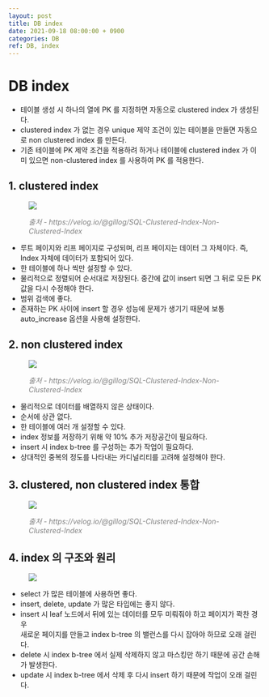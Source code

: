 ```yaml
---
layout: post
title: DB index
date: 2021-09-18 08:00:00 + 0900
categories: DB
ref: DB, index
---
```


# DB index

- 테이블 생성 시 하나의 열에 PK 를 지정하면 자동으로 clustered index 가 생성된다.   
- clustered index 가 없는 경우 unique 제약 조건이 있는 테이블을 만들면 자동으로 non clustered index 를 만든다.   
- 기존 테이블에 PK 제약 조건을 적용하려 하거나 테이블에 clustered index 가 이미 있으면 non-clustered index 를 사용하여 PK 를 적용한다.


## 1. clustered index

<figure>
  <img src="https://user-images.githubusercontent.com/13375810/140846015-703db4f6-91ca-4f3b-9266-a2f2d5c324b4.jpg" />
  <p style="font-style: italic; color: gray;">출처 - https://velog.io/@gillog/SQL-Clustered-Index-Non-Clustered-Index</p>
</figure>

- 루트 페이지와 리프 페이지로 구성되며, 리프 페이지는 데이터 그 자체이다. 즉, Index 자체에 데이터가 포함되어 있다.
- 한 테이블에 하나 씩만 설정할 수 있다.
- 물리적으로 정렬되어 순서대로 저장된다. 중간에 값이 insert 되면 그 뒤로 모든 PK 값을 다시 수정해야 한다.
- 범위 검색에 좋다.
- 존재하는 PK 사이에 insert 할 경우 성능에 문제가 생기기 때문에 보통 auto_increase 옵션을 사용해 설정한다.

## 2. non clustered index 

<figure>
  <img src="https://user-images.githubusercontent.com/13375810/140846335-301d626a-3ac5-4d4b-9336-a8de6e52c2c4.jpg" />
  <p style="font-style: italic; color: gray;">출처 - https://velog.io/@gillog/SQL-Clustered-Index-Non-Clustered-Index</p>
</figure>

- 물리적으로 데이터를 배열하지 않은 상태이다.
- 순서에 상관 없다.
- 한 테이블에 여러 개 설정할 수 있다.
- index 정보를 저장하기 위해 약 10% 추가 저장공간이 필요하다.
- insert 시 index b-tree 를 구성하는 추가 작업이 필요하다.
- 상대적인 중복의 정도를 나타내는 카디널리티를 고려해 설정해야 한다.

## 3. clustered, non clustered index 통합
<figure>
  <img src="https://user-images.githubusercontent.com/13375810/140846506-b6ed0ea2-562e-40b9-b462-a81ec41fd9af.jpg" />
  <p style="font-style: italic; color: gray;">출처 - https://velog.io/@gillog/SQL-Clustered-Index-Non-Clustered-Index</p>
</figure>

## 4. index 의 구조와 원리

<figure>
  <img src="https://user-images.githubusercontent.com/13375810/133858610-21c8e965-0026-408e-90eb-cb40820e5811.png" />
</figure>

- select 가 많은 테이블에 사용하면 좋다.
- insert, delete, update 가 많은 타입에는 좋지 않다.
- insert 시 leaf 노드에서 뒤에 있는 데이터를 모두 미뤄줘야 하고 페이지가 꽉찬 경우   
새로운 페이지를 만들고 index b-tree 의 밸런스를 다시 잡아야 하므로 오래 걸린다.
- delete 시 index b-tree 에서 실제 삭제하지 않고 마스킹만 하기 때문에 공간 손해가 발생한다.
- update 시 index b-tree 에서 삭제 후 다시 insert 하기 때문에 작업이 오래 걸린다.